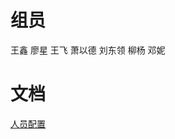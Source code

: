 # 组员
王鑫  廖星  王飞  萧以德  刘东领  柳杨  邓妮

# 文档
[人员配置](https://github.com/whutzy120102/Rich_02/wiki/%E4%BA%BA%E5%91%98%E9%85%8D%E7%BD%AE)

